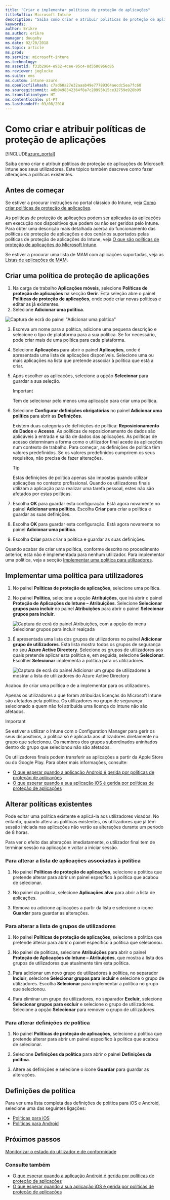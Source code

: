 ```yaml
---
title: "Criar e implementar políticas de proteção de aplicações"
titleSuffix: Microsoft Intune
description: "Saiba como criar e atribuir políticas de proteção de aplicações do Microsoft Intune."
keywords: 
author: Erikre
ms.author: erikre
manager: dougeby
ms.date: 02/20/2018
ms.topic: article
ms.prod: 
ms.service: microsoft-intune
ms.technology: 
ms.assetid: f31b2964-e932-4cee-95c4-8d5506966c85
ms.reviewer: joglocke
ms.suite: ems
ms.custom: intune-azure
ms.openlocfilehash: c7ad60a27e32aaab49e77789364aecdc5ea7fc60
ms.sourcegitcommit: 4db0498342364f8a7c28995b15ce32759e920b99
ms.translationtype: HT
ms.contentlocale: pt-PT
ms.lasthandoff: 03/08/2018
---
```

# <a name="how-to-create-and-assign-app-protection-policies"></a>Como criar e atribuir políticas de proteção de aplicações

[!INCLUDE[azure_portal](./includes/azure_portal.md)]


Saiba como criar e atribuir políticas de proteção de aplicações do Microsoft Intune aos seus utilizadores. Este tópico também descreve como fazer alterações a políticas existentes.

## <a name="before-you-begin"></a>Antes de começar

Se estiver a procurar instruções no portal clássico do Intune, veja [Como criar políticas de proteção de aplicações](https://docs.microsoft.com/intune-classic/deploy-use/create-and-deploy-mobile-app-management-policies-with-microsoft-intune).

As políticas de proteção de aplicações podem ser aplicadas às aplicações em execução nos dispositivos que podem ou não ser geridos pelo Intune. Para obter uma descrição mais detalhada acerca do funcionamento das políticas de proteção de aplicações e dos cenários suportados pelas políticas de proteção de aplicações do Intune, veja [O que são políticas de proteção de aplicações do Microsoft Intune](app-protection-policy.md).

Se estiver a procurar uma lista de MAM com aplicações suportadas, veja as [Listas de aplicações de MAM](https://www.microsoft.com/cloud-platform/microsoft-intune-apps).

##  <a name="create-an-app-protection-policy"></a>Criar uma política de proteção de aplicações
1.  Na carga de trabalho **Aplicações móveis**, selecione **Políticas de proteção de aplicações** na secção **Gerir**. Esta seleção abre o painel **Políticas de proteção de aplicações**, onde pode criar novas políticas e editar as já existentes.
2. Selecione **Adicionar uma política**.

  ![Captura de ecrã do painel "Adicionar uma política"](./media/app-protection-add-policy.png)

3.  Escreva um nome para a política, adicione uma pequena descrição e selecione o tipo de plataforma para a sua política. Se for necessário, pode criar mais de uma política para cada plataforma.

4.  Selecione **Aplicações** para abrir o painel **Aplicações**, onde é apresentada uma lista de aplicações disponíveis. Selecione uma ou mais aplicações na lista que pretende associar à política que está a criar.
5. Após escolher as aplicações, selecione a opção **Selecionar** para guardar a sua seleção.

    > [!IMPORTANT]
    > Tem de selecionar pelo menos uma aplicação para criar uma política.

6.  Selecione **Configurar definições obrigatórias** no painel **Adicionar uma política** para abrir as **Definições**.

    Existem duas categorias de definições de política: **Reposicionamento de Dados** e **Acesso**.  As políticas de reposicionamento de dados são aplicáveis à entrada e saída de dados das aplicações. As políticas de acesso determinam a forma como o utilizador final acede às aplicações num contexto de trabalho.
    Para começar, as definições de política têm valores predefinidos. Se os valores predefinidos cumprirem os seus requisitos, não precisa de fazer alterações.

    > [!TIP]
    > Estas definições de política apenas são impostas quando utilizar aplicações no contexto profissional. Quando os utilizadores finais utilizam a aplicação para realizar uma tarefa pessoal, estes não são afetados por estas políticas.

7.  Escolha **OK** para guardar esta configuração. Está agora novamente no painel **Adicionar uma política**. Escolha **Criar** para criar a política e guardar as suas definições.
8. Escolha **OK** para guardar esta configuração. Está agora novamente no painel **Adicionar uma política**.
9. Escolha **Criar** para criar a política e guardar as suas definições.

Quando acabar de criar uma política, conforme descrito no procedimento anterior, esta não é implementada para nenhum utilizador. Para implementar uma política, veja a secção [Implementar uma política para utilizadores](app-protection-policies.md#deploy-a-policy-to-users).

## <a name="deploy-a-policy-to-users"></a>Implementar uma política para utilizadores


1. No painel **Políticas de proteção de aplicações**, selecione uma política.

1. No painel **Política**, selecione a opção **Atribuições**, que irá abrir o painel **Proteção de Aplicações do Intune – Atribuições**. Selecione **Selecionar grupos para incluir** no painel **Atribuições** para abrir o painel **Selecionar grupos para incluir**.

   ![Captura de ecrã do painel Atribuições, com a opção do menu Selecionar grupos para incluir realçada](./media/app-protection-policy-add-users.png)

2.  É apresentada uma lista dos grupos de utilizadores no painel **Adicionar grupo de utilizadores**. Esta lista mostra todos os grupos de segurança no seu **Azure Active Directory**. Selecione os grupos de utilizadores aos quais pretende aplicar esta política e, em seguida, selecione **Selecionar**. Escolher **Selecionar** implementa a política para os utilizadores.

    ![Captura de ecrã do painel Adicionar um grupo de utilizadores a mostrar a lista de utilizadores do Azure Active Directory](./media/azure-ad-user-group-list.png)

Acabou de criar uma política e de a implementar para os utilizadores.

Apenas os utilizadores a que foram atribuídas licenças do Microsoft Intune são afetados pela política. Os utilizadores no grupo de segurança selecionado a quem não foi atribuída uma licença do Intune não são afetados.

>[!IMPORTANT]
> Se estiver a utilizar o Intune com o Configuration Manager para gerir os seus dispositivos, a política só é aplicada aos utilizadores diretamente no grupo que selecionou. Os membros dos grupos subordinados aninhados dentro do grupo que selecionou não são afetados.

Os utilizadores finais podem transferir as aplicações a partir da Apple Store ou do Google Play. Para obter mais informações, consulte:
* [O que esperar quando a aplicação Android é gerida por políticas de proteção de aplicações](app-protection-enabled-apps-android.md)
* [O que esperar quando a sua aplicação iOS é gerida por políticas de proteção de aplicações](app-protection-enabled-apps-ios.md)

##  <a name="change-existing-policies"></a>Alterar políticas existentes
Pode editar uma política existente e aplicá-la aos utilizadores visados. No entanto, quando altera as políticas existentes, os utilizadores que já têm sessão iniciada nas aplicações não verão as alterações durante um período de 8 horas.

Para ver o efeito das alterações imediatamente, o utilizador final tem de terminar sessão na aplicação e voltar a iniciar sessão.

### <a name="to-change-the-list-of-apps-associated-with-the-policy"></a>Para alterar a lista de aplicações associadas à política

1.  No painel **Políticas de proteção de aplicações**, selecione a política que pretende alterar para abrir um painel específico à política que acabou de selecionar.

2.  No painel da política, selecione **Aplicações alvo** para abrir a lista de aplicações.

3.  Remova ou adicione aplicações a partir da lista e selecione o ícone **Guardar** para guardar as alterações.

### <a name="to-change-the-list-of-user-groups"></a>Para alterar a lista de grupos de utilizadores


1.  No painel **Políticas de proteção de aplicações**, selecione a política que pretende alterar para abrir o painel específico à política que selecionou.

2.  No painel de políticas, selecione **Atribuições** para abrir o painel **Proteção de Aplicações do Intune – Atribuições**, que mostra a lista dos grupos de utilizadores que atualmente têm esta política.

3.  Para adicionar um novo grupo de utilizadores à política, no separador **Incluir**, selecione **Selecionar grupos para incluir** e selecione o grupo de utilizadores. Escolha **Selecionar** para implementar a política no grupo que selecionou.

4.  Para eliminar um grupo de utilizadores, no separador **Excluir**, selecione **Selecionar grupos para excluir** e selecione o grupo de utilizadores. Selecione a opção **Selecionar** para remover o grupo de utilizadores.

### <a name="to-change-policy-settings"></a>Para alterar definições de política

1.  No painel **Políticas de proteção de aplicações**, selecione a política que pretende alterar para abrir um painel específico à política que acabou de selecionar.

2.  Selecione **Definições da política** para abrir o painel **Definições da política**.

3.  Altere as definições e selecione o ícone **Guardar** para guardar as alterações.

## <a name="policy-settings"></a>Definições de política
Para ver uma lista completa das definições de política para iOS e Android, selecione uma das seguintes ligações:

- [Políticas para iOS](app-protection-policy-settings-ios.md)
- [Políticas para Android](app-protection-policy-settings-android.md)

## <a name="next-steps"></a>Próximos passos
[Monitorizar o estado do utilizador e de conformidade](app-protection-policies-monitor.md)

### <a name="see-also"></a>Consulte também
* [O que esperar quando a aplicação Android é gerida por políticas de proteção de aplicações](app-protection-enabled-apps-android.md)
* [O que esperar quando a sua aplicação iOS é gerida por políticas de proteção de aplicações](app-protection-enabled-apps-ios.md)

